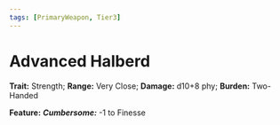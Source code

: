 ```yaml
---
tags: [PrimaryWeapon, Tier3]
---
```

# Advanced Halberd

**Trait:** Strength; **Range:** Very Close; **Damage:** d10+8 phy; **Burden:** Two-Handed

**Feature:** ***Cumbersome:*** -1 to Finesse
